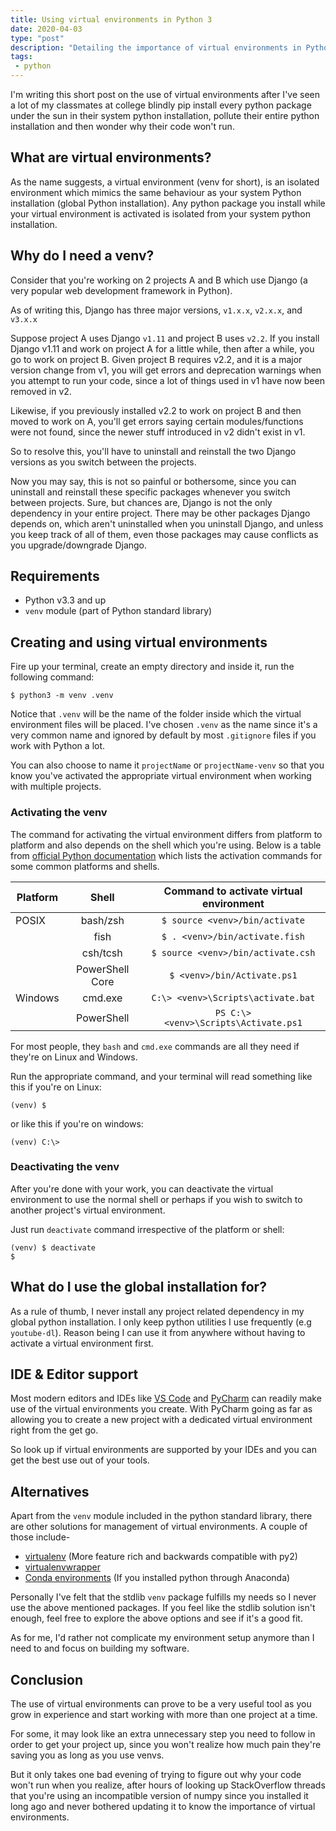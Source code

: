 ```yaml
---
title: Using virtual environments in Python 3
date: 2020-04-03
type: "post"
description: "Detailing the importance of virtual environments in Python, yet again."
tags:
 - python
---
```


I'm writing this short post on the use of virtual environments after I've seen a lot of my classmates at college blindly pip install every python package under the sun in their system python installation, pollute their entire python installation and then wonder why their code won't run.


## What are virtual environments?
As the name suggests, a virtual environment (venv for short), is an isolated environment which mimics the same behaviour as your system Python installation (global Python installation). Any python package you install while your virtual environment is activated is isolated from your system python installation.


## Why do I need a venv?
Consider that you're working on 2 projects A and B which use Django (a very popular web development framework in Python).

As of writing this, Django has three major versions, `v1.x.x`, `v2.x.x`, and `v3.x.x`

Suppose project A uses Django `v1.11` and project B uses `v2.2`. If you install Django v1.11 and work on project A for a little while, then  after a while, you go to work on project B. Given project B requires v2.2, and it is a major version change from v1, you will get errors and deprecation warnings when you attempt to run your code, since a lot of things used in v1 have now been removed in v2.

Likewise, if you previously installed v2.2 to work on project B and then moved to work on A, you'll get errors saying certain modules/functions were not found, since the newer stuff introduced in v2 didn't exist in v1.

So to resolve this, you'll have to uninstall and reinstall the two Django versions as you switch between the projects.

Now you may say, this is not so painful or bothersome, since you can uninstall and reinstall these specific packages whenever you switch between projects. Sure, but chances are, Django is not the only dependency in your entire project. There may be other packages Django depends on, which aren't uninstalled when you uninstall Django, and unless you keep track of all of them, even those packages may cause conflicts as you upgrade/downgrade Django.


## Requirements
 - Python v3.3 and up
 - `venv` module (part of Python standard library)


## Creating and using virtual environments
Fire up your terminal, create an empty directory and inside it, run the following command:

```
$ python3 -m venv .venv
```

Notice that `.venv` will be the name of the folder inside which the virtual environment files will be placed. I've chosen `.venv` as the name since it's a very common name and ignored by default by most `.gitignore` files if you work with Python a lot.

You can also choose to name it `projectName` or `projectName-venv` so that you know you've activated the appropriate virtual environment when working with multiple projects.

### Activating the venv
The command for activating the virtual environment differs from platform to platform and also depends on the shell which you're using. Below is a table from [official Python documentation](https://docs.python.org/3/library/venv.html) which lists the activation commands for some common platforms and shells.

 Platform | Shell | Command to activate virtual environment 
 ------------- |:-------------:| :-----:
POSIX|bash/zsh|`$ source <venv>/bin/activate`
||fish|`$ . <venv>/bin/activate.fish`
||csh/tcsh|`$ source <venv>/bin/activate.csh`
||PowerShell Core | `$ <venv>/bin/Activate.ps1`
Windows | cmd.exe | `C:\> <venv>\Scripts\activate.bat`
||PowerShell|`PS C:\> <venv>\Scripts\Activate.ps1`

For most people, they `bash` and `cmd.exe` commands are all they need if they're on Linux and Windows. 

Run the appropriate command, and your terminal will read something like this if you're on Linux:
```
(venv) $
```

or like this if you're on windows:
```
(venv) C:\>
```

### Deactivating the venv
After you're done with your work, you can deactivate the virtual environment to use the normal shell or perhaps if you wish to switch to another project's virtual environment.

Just run `deactivate` command irrespective of the platform or shell:
```
(venv) $ deactivate
$
```


## What do I use the global installation for?
As a rule of thumb, I never install any project related dependency in my global python installation. I only keep python utilities I use frequently (e.g `youtube-dl`). Reason being I can use it from anywhere without having to activate a virtual environment first.


## IDE & Editor support
Most modern editors and IDEs like [VS Code](https://code.visualstudio.com/) and [PyCharm](https://www.jetbrains.com/pycharm/) can readily make use of the virtual environments you create. With PyCharm going as far as allowing you to create a new project with a dedicated virtual environment right from the get go.

So look up if virtual environments are supported by your IDEs and you can get the best use out of your tools.


## Alternatives
Apart from the `venv` module included in the python standard library, there are other solutions for management of virtual environments. A couple of those include-

- [virtualenv](https://virtualenv.pypa.io/en/latest/) (More feature rich and backwards compatible with py2)
- [virtualenvwrapper](https://virtualenvwrapper.readthedocs.io/en/latest/)
- [Conda environments](https://docs.conda.io/projects/conda/en/latest/user-guide/tasks/manage-environments.html) (If you installed python through Anaconda)

Personally I've felt that the stdlib `venv` package fulfills my needs so I never use the above mentioned packages. If you feel like the stdlib solution isn't enough, feel free to explore the above options and see if it's a good fit. 

As for me, I'd rather not complicate my environment setup anymore than I need to and focus on building my software.


## Conclusion
The use of virtual environments can prove to be a very useful tool as you grow in experience and start working with more than one project at a time.

For some, it may look like an extra unnecessary step you need to follow in order to get your project up, since you won't realize how much pain they're saving you as long as you use venvs. 

But it only takes one bad evening of trying to figure out why your code won't run when you realize, after hours of looking up StackOverflow threads that you're using an incompatible version of numpy since you installed it long ago and never bothered updating it to know the importance of virtual environments.
